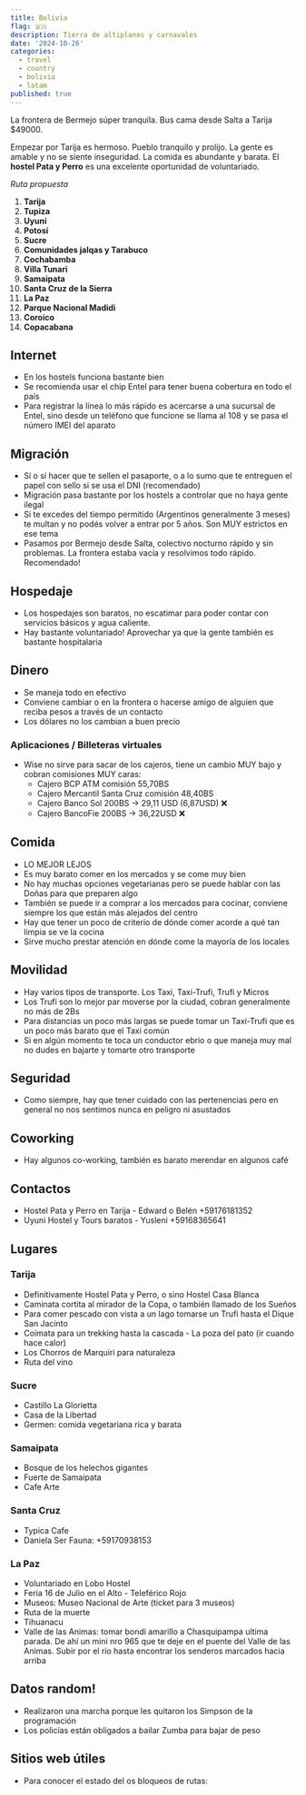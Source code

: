 ```yaml
---
title: Bolivia
flag: 🇧🇴
description: Tierra de altiplanos y carnavales
date: '2024-10-26'
categories:
  - travel
  - country
  - bolivia
  - latam
published: true
---
```


<script context="module">
    import PostImage from "$lib/ui/custom/PostImage.svelte";
</script>

<PostImage src="/images/chuncho.jpg" alt="chuncho" description="Chuncho de la fiesta de San Roque en Tarija, por Juanma Antonellini"/>

La frontera de Bermejo súper tranquila. Bus cama desde Salta a Tarija $49000.

Empezar por Tarija es hermoso. Pueblo tranquilo y prolijo. La gente es amable y no se siente inseguridad. La comida es abundante y barata. El **hostel Pata y Perro** es una excelente oportunidad de voluntariado.

_Ruta propuesta_

1. **Tarija**
2. **Tupiza**
3. **Uyuni**
4. **Potosí**
5. **Sucre**
6. **Comunidades jalqas y Tarabuco**
7. **Cochabamba**
8. **Villa Tunari**
9. **Samaipata**
10. **Santa Cruz de la Sierra**
11. **La Paz**
12. **Parque Nacional Madidi**
13. **Coroico**
14. **Copacabana**

## Internet

- En los hostels funciona bastante bien
- Se recomienda usar el chip Entel para tener buena cobertura en todo el país
- Para registrar la línea lo más rápido es acercarse a una sucursal de Entel, sino desde un teléfono que funcione se llama al 108 y se pasa el número IMEI del aparato

## Migración

- Sí o sí hacer que te sellen el pasaporte, o a lo sumo que te entreguen el papel con sello si se usa el DNI (recomendado)
- Migración pasa bastante por los hostels a controlar que no haya gente ilegal
- Si te excedes del tiempo permitido (Argentinos generalmente 3 meses) te multan y no podés volver a entrar por 5 años. Son MUY estrictos en ese tema
- Pasamos por Bermejo desde Salta, colectivo nocturno rápido y sin problemas. La frontera estaba vacía y resolvimos todo rápido. Recomendado!

## Hospedaje

- Los hospedajes son baratos, no escatimar para poder contar con servicios básicos y agua caliente.
- Hay bastante voluntariado! Aprovechar ya que la gente también es bastante hospitalaria

## Dinero

- Se maneja todo en efectivo
- Conviene cambiar o en la frontera o hacerse amigo de alguien que reciba pesos a través de un contacto
- Los dólares no los cambian a buen precio

### Aplicaciones / Billeteras virtuales

- Wise no sirve para sacar de los cajeros, tiene un cambio MUY bajo y cobran comisiones MUY caras:
  - Cajero BCP ATM comisión 55,70BS
  - Cajero Mercantil Santa Cruz comisión 48,40BS
  - Cajero Banco Sol 200BS -> 29,11 USD (6,87USD) ❌
  - Cajero BancoFie 200BS -> 36,22USD ❌

## Comida

- LO MEJOR LEJOS
- Es muy barato comer en los mercados y se come muy bien
- No hay muchas opciones vegetarianas pero se puede hablar con las Doñas para que preparen algo
- También se puede ir a comprar a los mercados para cocinar, conviene siempre los que están más alejados del centro
- Hay que tener un poco de criterio de dónde comer acorde a qué tan limpia se ve la cocina
- Sirve mucho prestar atención en dónde come la mayoría de los locales

## Movilidad

- Hay varios tipos de transporte. Los Taxi, Taxi-Trufi, Trufi y Micros
- Los Trufi son lo mejor par moverse por la ciudad, cobran generalmente no más de 2Bs
- Para distancias un poco más largas se puede tomar un Taxi-Trufi que es un poco más barato que el Taxi común
- Si en algún momento te toca un conductor ebrio o que maneja muy mal no dudes en bajarte y tomarte otro transporte

## Seguridad

- Como siempre, hay que tener cuidado con las pertenencias pero en general no nos sentimos nunca en peligro ni asustados

## Coworking

- Hay algunos co-working, también es barato merendar en algunos café

## Contactos

- Hostel Pata y Perro en Tarija - Edward o Belén +59176181352
- Uyuni Hostel y Tours baratos - Yusleni +59168365641

## Lugares

### Tarija

- Definitivamente Hostel Pata y Perro, o sino Hostel Casa Blanca
- Caminata cortita al mirador de la Copa, o también llamado de los Sueños
- Para comer pescado con vista a un lago tomarse un Trufi hasta el Dique San Jacinto
- Coimata para un trekking hasta la cascada - La poza del pato (ir cuando hace calor)
- Los Chorros de Marquiri para naturaleza
- Ruta del vino

### Sucre

- Castillo La Glorietta
- Casa de la Libertad
- Germen: comida vegetariana rica y barata

### Samaipata

- Bosque de los helechos gigantes
- Fuerte de Samaipata
- Cafe Arte

### Santa Cruz

- Typica Cafe
- Daniela Ser Fauna: +59170938153

### La Paz

- Voluntariado en Lobo Hostel
- Feria 16 de Julio en el Alto - Teleférico Rojo
- Museos: Museo Nacional de Arte (ticket para 3 museos)
- Ruta de la muerte
- Tihuanacu
- Valle de las Animas: tomar bondi amarillo a Chasquipampa ultima parada. De ahí un mini nro 965 que te deje en el puente del Valle de las Animas. Subir por el río hasta encontrar los senderos marcados hacia arriba

## Datos random!

- Realizaron una marcha porque les quitaron los Simpson de la programación
- Los policías están obligados a bailar Zumba para bajar de peso

## Sitios web útiles

- Para conocer el estado del os bloqueos de rutas:

